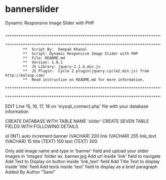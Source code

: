 # bannerslider
Dynamic Responsive Image Slider with PHP

			**********************************************************************************
			**********************************************************************************
			**	Script By:  Deepak Khanal												
			**	Script: Dynamic Responsive Image Slider with PHP						
			**  File: README.md
			**  Version: 1.0.1															
			**	JS Library: jquery-2.1.4.min.js												
			**	JS Plugin:  Cycle 2 plugin(jquery.cycle2.min.js) from http://malsup.com/	
			**  Read instruction on README.md for more information.							
			**********************************************************************************
			**********************************************************************************

EDIT Line 15, 16, 17, 18 on 'mysqli_connect.php' file with your database information

CREATE DATABASE WITH TABLE NAME 'slider'
CREATE SEVEN TABLE FIELDS WITH FOLLOWING DETAILS
 
id (INT) auto increment
banner (VACHAR) 200 
link  (VACHAR) 255
link_text (VACHAR) 15
title (TEXT) 150
text (TEXT) 300


Only add image name and type in 'banner' field and upload your slider images in 'images' folder    ex. banner.jpg
Add url inside 'link' field to navigate
Add Text to Display on button inside 'link_text' field
Add Title Text to display inside 'title' field
Add texts inside 'text' field to display as a brief paragraph
Added By Author "Sami"



